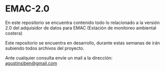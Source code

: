 # EMAC-2.0
En este repositorio se encuentra contenido todo lo relacionado a la versión 2.0 del adquisidor de datos para EMAC (Estación de monitoreo ambiental costera)

Este repositorio se encuentra en desarrollo, durante estas semanas de irán subiendo todos archivos del proyecto.

Ante cualquier consulta envíe un mail a la dirección: agustinsiben@gmail.com
